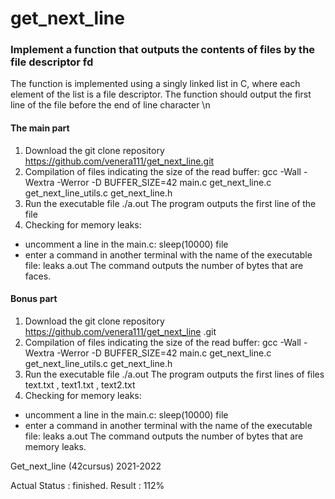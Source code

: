 # get_next_line

### Implement a function that outputs the contents of files by the file descriptor fd
The function is implemented using a singly linked list in C, where each element of the list is a file descriptor.
The function should output the first line of the file before the end of line character \n

#### The main part
1. Download the git clone repository https://github.com/venera111/get_next_line.git
2. Compilation of files indicating the size of the read buffer:
gcc -Wall -Wextra -Werror -D BUFFER_SIZE=42 main.c get_next_line.c get_next_line_utils.c get_next_line.h
3. Run the executable file ./a.out
The program outputs the first line of the file
4. Checking for memory leaks:
- uncomment a line in the main.c: sleep(10000) file
- enter a command in another terminal with the name of the executable file: leaks a.out
The command outputs the number of bytes that are faces.

#### Bonus part
1. Download the git clone repository https://github.com/venera111/get_next_line .git
2. Compilation of files indicating the size of the read buffer:
gcc -Wall -Wextra -Werror -D BUFFER_SIZE=42 main.c get_next_line.c get_next_line_utils.c get_next_line.h
3. Run the executable file ./a.out
The program outputs the first lines of files text.txt , text1.txt , text2.txt
4. Checking for memory leaks:
- uncomment a line in the main.c: sleep(10000) file
- enter a command in another terminal with the name of the executable file: leaks a.out
The command outputs the number of bytes that are memory leaks.


Get_next_line (42cursus) 2021-2022

Actual Status : finished.
Result : 112%
